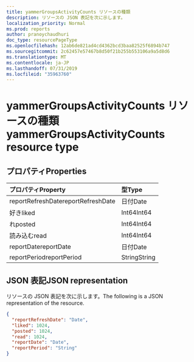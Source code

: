 ```yaml
---
title: yammerGroupsActivityCounts リソースの種類
description: リソースの JSON 表記を次に示します。
localization_priority: Normal
ms.prod: reports
author: pranoychaudhuri
doc_type: resourcePageType
ms.openlocfilehash: 12ab6de821ad4cd4362bcd3baa82525f6894b747
ms.sourcegitcommit: 2c62457e57467b8d50f21b255b553106a9a5d8d6
ms.translationtype: MT
ms.contentlocale: ja-JP
ms.lasthandoff: 07/31/2019
ms.locfileid: "35963760"
---
```

# <a name="yammergroupsactivitycounts-resource-type"></a><span data-ttu-id="683ac-103">yammerGroupsActivityCounts リソースの種類</span><span class="sxs-lookup"><span data-stu-id="683ac-103">yammerGroupsActivityCounts resource type</span></span>

## <a name="properties"></a><span data-ttu-id="683ac-104">プロパティ</span><span class="sxs-lookup"><span data-stu-id="683ac-104">Properties</span></span>

| <span data-ttu-id="683ac-105">プロパティ</span><span class="sxs-lookup"><span data-stu-id="683ac-105">Property</span></span>          | <span data-ttu-id="683ac-106">型</span><span class="sxs-lookup"><span data-stu-id="683ac-106">Type</span></span>   |
| :---------------- | :----- |
| <span data-ttu-id="683ac-107">reportRefreshDate</span><span class="sxs-lookup"><span data-stu-id="683ac-107">reportRefreshDate</span></span> | <span data-ttu-id="683ac-108">日付</span><span class="sxs-lookup"><span data-stu-id="683ac-108">Date</span></span>   |
| <span data-ttu-id="683ac-109">好き</span><span class="sxs-lookup"><span data-stu-id="683ac-109">liked</span></span>             | <span data-ttu-id="683ac-110">Int64</span><span class="sxs-lookup"><span data-stu-id="683ac-110">Int64</span></span>  |
| <span data-ttu-id="683ac-111">れ</span><span class="sxs-lookup"><span data-stu-id="683ac-111">posted</span></span>            | <span data-ttu-id="683ac-112">Int64</span><span class="sxs-lookup"><span data-stu-id="683ac-112">Int64</span></span>  |
| <span data-ttu-id="683ac-113">読み込む</span><span class="sxs-lookup"><span data-stu-id="683ac-113">read</span></span>              | <span data-ttu-id="683ac-114">Int64</span><span class="sxs-lookup"><span data-stu-id="683ac-114">Int64</span></span>  |
| <span data-ttu-id="683ac-115">reportDate</span><span class="sxs-lookup"><span data-stu-id="683ac-115">reportDate</span></span>        | <span data-ttu-id="683ac-116">日付</span><span class="sxs-lookup"><span data-stu-id="683ac-116">Date</span></span>   |
| <span data-ttu-id="683ac-117">reportPeriod</span><span class="sxs-lookup"><span data-stu-id="683ac-117">reportPeriod</span></span>      | <span data-ttu-id="683ac-118">String</span><span class="sxs-lookup"><span data-stu-id="683ac-118">String</span></span> |

## <a name="json-representation"></a><span data-ttu-id="683ac-119">JSON 表記</span><span class="sxs-lookup"><span data-stu-id="683ac-119">JSON representation</span></span>

<span data-ttu-id="683ac-120">リソースの JSON 表記を次に示します。</span><span class="sxs-lookup"><span data-stu-id="683ac-120">The following is a JSON representation of the resource.</span></span>

<!-- {
  "blockType": "resource",
  "@odata.type": "microsoft.graph.yammerGroupsActivityCounts"
} -->

```json
{
  "reportRefreshDate": "Date", 
  "liked": 1024, 
  "posted": 1024, 
  "read": 1024, 
  "reportDate": "Date", 
  "reportPeriod": "String"
}
```
